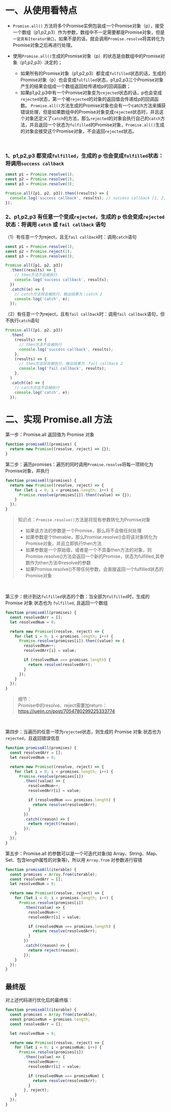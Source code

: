 # 一、从使用看特点

- `Promise.all()` 方法将多个Promise实例包装成一个Promise对象（p），接受一个数组（p1,p2,p3）作为参数，数组中不一定需要都是Promise对象，但是`一定具有Iterator接口`，如果不是的话，就会调用`Promise.resolve`将其转化为Promise对象之后再进行处理。

- 使用`Promise.all()`生成的Promise对象（p）的状态是由数组中的Promise对象（p1,p2,p3）决定的；
  - 如果所有的Promise对象（p1,p2,p3）都变成`fulfilled`状态的话，生成的Promise对象（p）也会变成`fulfilled`状态，p1,p2,p3三个Promise对象产生的结果会组成一个数组返回给传递给p的回调函数；
  - 如果p1,p2,p3中有一个Promise对象变为`rejected`状态的话，p也会变成`rejected`状态，第一个被`rejected`的对象的返回值会传递给p的回调函数。
`Promise.all()`方法生成的Promise对象也会有一个catch方法来捕获错误处理，但是如果数组中的Promise对象变成`rejected`状态时，并且这个对象还定义了`catch`的方法，那么`rejected`的对象会执行自己的`catch`方法，并且返回一个状态为`fulfilled`的Promise对象，`Promise.all()`生成的对象会接受这个Promise对象，不会返回`rejected`状态。

<br>

### 1、p1,p2,p3 都变成`fulfilled`，生成的 p 也会变成`fulfilled`状态：将调用`success callback`

```js
const p1 = Promise.resolve(1);
const p2 = Promise.resolve(2);
const p3 = Promise.resolve(3);

Promise.all([p1, p2, p3]).then((results) => {
  console.log('success callback', results); // success callback [1, 2, 3]
});
```

### 2、p1,p2,p3 有任意一个变成`rejected`，生成的 p 也会变成`rejected`状态：将调用 `catch` 或 `fail callback` 语句

（1）有任意一个为reject，且无`fail callback`时：调用`catch`语句

```js
const p1 = Promise.resolve(1);
const p2 = Promise.reject(2);
const p3 = Promise.resolve(3);

Promise.all([p1, p2, p3])
  .then((results) => {
    // then方法不会被执行
    console.log('success callback', results);
  })
  .catch((e) => {
    // catch方法将会被执行，输出结果为：catch 2
    console.log('catch', e);
  });
```

（2）有任意一个为reject，且有`fail callback`时：调用`fail callback`语句，但不执行`catch`语句
```js
Promise.all([p1, p2, p3])
  .then(
    (results) => {
      // then方法不会被执行
      console.log('success callback', results);
    },
    (results) => {
      // then方法将会被执行，输出结果为：fail callback 2
      console.log('fail callback', results);
    },
  )
  .catch((e) => {
    // catch方法不会被执行
    console.log('catch', e);
  });
```

# 二、实现 Promise.all 方法

第一步：Promise.all 返回值为 Promise 对象
```js
function promiseAll(promises) {
  return new Promise((resolve, reject) => {});
}
```
第二步：遍历promises：遍历的同时调用`Promise.resolve`将每一项转化为Promise对象，并执行

```js
function promiseAll(promises) {
  return new Promise((resolve, reject) => {
    for (let i = 0; i < promises.length; i++) {
      Promise.resolve(promises[i]).then((value) => {});
    }
  });
}
```
>知识点：`Promise.resolve()`方法是将现有参数转化为Promise对象<br>
>- 如果该方法的参数是一个Promise，那么将不会做任何处理<br>
>- 如果参数是个thenable，那么Promise.resolve()会将该对象转化为Promise对象，并且立即执行then方法<br>
>- 如果参数是一个原始值，或者是一个不具备then方法的对象，则Promise.resolve()方法会返回一个新的Promise，状态为fulfilled,其参数作为then方法中resolve的参数<br>
>- 如果Promise.resolve()不带任何参数，会直接返回一个fulfilled状态的Promise对象

<br>

第三步：统计到达`fulfilled`状态的个数：当全部为`fulfilled`时，生成的 Promise 对象 状态也为 `fulfilled`, 且返回一个数组

```js
function promiseAll(promises) {
  const resolvedArr = [];
  let resolvedNum = 0;

  return new Promise((resolve, reject) => {
    for (let i = 0; i < promises.length; i++) {
      Promise.resolve(promises[i]).then((value) => {
        resolvedNum++;
        resolvedArr[i] = value;

        if (resolvedNum === promises.length) {
          return resolve(resolvedArr);
        }
      });
    }
  });
}
```
> 细节：<br>
> Promise中的resolve、reject需要加return：https://juejin.cn/post/7054780299225333774

<br>

第四步：当遍历的任意一项为`rejected`状态，则生成的 Promise 对象 状态也为`rejected`，且返回错误信息

```js
function promiseAll(promises) {
  const resolvedArr = [];
  let resolvedNum = 0;

  return new Promise((resolve, reject) => {
    for (let i = 0; i < promises.length; i++) {
      Promise.resolve(promises[i])
        .then((value) => {
          resolvedNum++;
          resolvedArr[i] = value;

          if (resolvedNum === promises.length) {
            return resolve(resolvedArr);
          }
        })
        .catch((reason) => {
          return reject(reason);
        });
    }
  });
}
```

第五步：Promise.all 的参数可以是一个可迭代对象(如 Array、String、Map、Set、包含length属性的对象等)，所以用 `Array.from` 对参数进行容错

```js
function promiseAll(iterable) {
  const promises = Array.from(iterable);
  const resolvedArr = [];
  let resolvedNum = 0;

  return new Promise((resolve, reject) => {
    for (let i = 0; i < promises.length; i++) {
      Promise.resolve(promises[i])
        .then((value) => {
          resolvedNum++;
          resolvedArr[i] = value;

          if (resolvedNum === promises.length) {
            return resolve(resolvedArr);
          }
        })
        .catch((reason) => {
          return reject(reason);
        });
    }
  });
}
```

##  最终版

对上述代码进行优化后的最终版：

```js
function promiseAll(iterable) {
  const promises = Array.from(iterable);
  const promiseNum = promises.length;
  const resolvedArr = [];

  let resolvedNum = 0;

  return new Promise((resolve, reject) => {
    for (let i = 0; i < promiseNum; i++) {
      Promise.resolve(promises[i])
        .then((value) => {
          resolvedNum++;
          resolvedArr[i] = value;

          if (resolvedNum === promiseNum) {
            return resolve(resolvedArr);
          }
        }, reject);
    }
  });
}
```
